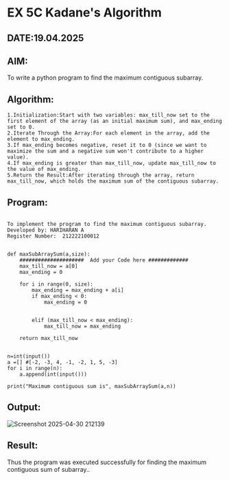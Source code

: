 # EX 5C Kadane's Algorithm
## DATE:19.04.2025
## AIM:
To write a python program to find the maximum contiguous subarray.

## Algorithm:
```
1.Initialization:Start with two variables: max_till_now set to the first element of the array (as an initial maximum sum), and max_ending set to 0.
2.Iterate Through the Array:For each element in the array, add the element to max_ending.
3.If max_ending becomes negative, reset it to 0 (since we want to maximize the sum and a negative sum won't contribute to a higher value).
4.If max_ending is greater than max_till_now, update max_till_now to the value of max_ending.
5.Return the Result:After iterating through the array, return max_till_now, which holds the maximum sum of the contiguous subarray.
```

## Program:
```

To implement the program to find the maximum contiguous subarray.
Developed by: HARIHARAN A
Register Number:  212222100012


def maxSubArraySum(a,size):
    #####################  Add your Code here #############
    max_till_now = a[0]
    max_ending = 0
    
    for i in range(0, size):
        max_ending = max_ending + a[i]
        if max_ending < 0:
            max_ending = 0
        
        
        elif (max_till_now < max_ending):
            max_till_now = max_ending
            
    return max_till_now
    
    
n=int(input())  
a =[] #[-2, -3, 4, -1, -2, 1, 5, -3]
for i in range(n):
    a.append(int(input()))
  
print("Maximum contiguous sum is", maxSubArraySum(a,n))

```

## Output:
![Screenshot 2025-04-30 212139](https://github.com/user-attachments/assets/45cf11fa-e479-4fa1-8408-1ddc358a0e62)

## Result:
Thus the program was executed successfully for finding the maximum contiguous sum of subarray..
